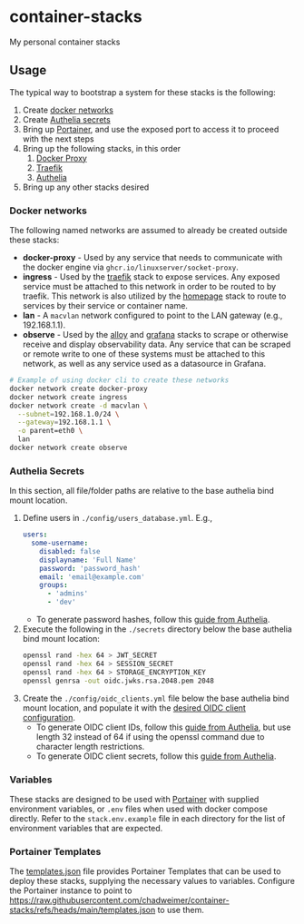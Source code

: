 # container-stacks

My personal container stacks

## Usage

The typical way to bootstrap a system for these stacks is the following:

1. Create [docker networks](#docker-networks)
1. Create [Authelia secrets](#authelia-secrets)
1. Bring up [Portainer](portainer/compose.yaml), and use the exposed port to access it to proceed with the next steps
1. Bring up the following stacks, in this order
   1. [Docker Proxy](docker-proxy/compose.yaml)
   1. [Traefik](traefik/compose.yaml)
   1. [Authelia](authelia/compose.yaml)
1. Bring up any other stacks desired

### Docker networks

The following named networks are assumed to already be created outside these stacks:

- **docker-proxy** - Used by any service that needs to communicate with the docker engine via `ghcr.io/linuxserver/socket-proxy`.
- **ingress** - Used by the [traefik](traefik/compose.yaml) stack to expose services. Any exposed service must be attached to this network in order to be routed to by traefik. This network is also utilized by the [homepage](homepage/compose.yaml) stack to route to services by their service or container name.
- **lan** - A `macvlan` network configured to point to the LAN gateway (e.g., 192.168.1.1).
- **observe** - Used by the [alloy](alloy/compose.yaml) and [grafana](grafana/compose.yaml) stacks to scrape or otherwise receive and display observability data. Any service that can be scraped or remote write to one of these systems must be attached to this network, as well as any service used as a datasource in Grafana.

```bash
# Example of using docker cli to create these networks
docker network create docker-proxy
docker network create ingress
docker network create -d macvlan \
  --subnet=192.168.1.0/24 \
  --gateway=192.168.1.1 \
  -o parent=eth0 \
  lan
docker network create observe
```

### Authelia Secrets

In this section, all file/folder paths are relative to the base authelia bind mount location.

1. Define users in `./config/users_database.yml`. E.g.,
   ```yaml
   users:
     some-username:
       disabled: false
       displayname: 'Full Name'
       password: 'password_hash'
       email: 'email@example.com'
       groups:
         - 'admins'
         - 'dev'
   ```
   - To generate password hashes, follow this [guide from Authelia](https://www.authelia.com/reference/guides/passwords/#passwords).
1. Execute the following in the `./secrets` directory below the base authelia bind mount location:
   ```bash
   openssl rand -hex 64 > JWT_SECRET
   openssl rand -hex 64 > SESSION_SECRET
   openssl rand -hex 64 > STORAGE_ENCRYPTION_KEY
   openssl genrsa -out oidc.jwks.rsa.2048.pem 2048
   ```
1. Create the `./config/oidc_clients.yml` file below the base authelia bind mount location, and populate it with the [desired OIDC client configuration](https://www.authelia.com/integration/openid-connect/introduction/).
   - To generate OIDC client IDs, follow this [guide from Authelia](https://www.authelia.com/reference/guides/generating-secure-values/#generating-a-random-alphanumeric-string), but use length 32 instead of 64 if using the openssl command due to character length restrictions.
   - To generate OIDC client secrets, follow this [guide from Authelia](https://www.authelia.com/reference/guides/generating-secure-values/#generating-a-random-password-hash).

### Variables

These stacks are designed to be used with [Portainer](https://portainer.io) with supplied environment variables, or `.env` files when used with docker compose directly.
Refer to the `stack.env.example` file in each directory for the list of environment variables that are expected.

### Portainer Templates

The [templates.json](templates.json) file provides Portainer Templates that can be used to deploy these stacks, supplying the necessary values to variables.
Configure the Portainer instance to point to <https://raw.githubusercontent.com/chadweimer/container-stacks/refs/heads/main/templates.json> to use them.
